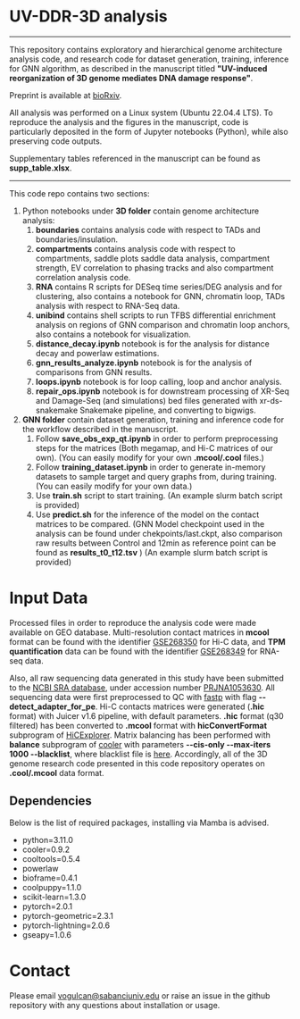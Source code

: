 # UV-DDR-3D analysis 
___
This repository contains exploratory and hierarchical genome architecture analysis code, and research code for dataset generation, training, inference for GNN algorithm, as described in the manuscript titled **"UV-induced reorganization of 3D genome mediates DNA damage response"**.

Preprint is available at [bioRxiv](https://doi.org/).

All analysis was performed on a Linux system (Ubuntu 22.04.4 LTS). To reproduce the analysis and the figures in the manuscript, code is particularly deposited in the form of Jupyter notebooks (Python), while also preserving code outputs.

Supplementary tables referenced in the manuscript can be found as **supp_table.xlsx**.
___
This code repo contains two sections:
1. Python notebooks under **3D folder** contain genome architecture analysis:
   1. **boundaries** contains analysis code with respect to TADs and boundaries/insulation.
   2. **compartments** contains analysis code with respect to compartments, saddle plots saddle data analysis, compartment strength, EV correlation to phasing tracks and also compartment correlation analysis code.
   3. **RNA** contains R scripts for DESeq time series/DEG analysis and for clustering, also contains a notebook for GNN, chromatin loop, TADs analysis with respect to RNA-Seq data.
   4.  **unibind** contains shell scripts to run TFBS differential enrichment analysis on regions of GNN comparison and chromatin loop anchors, also contains a notebook for visualization.
   5.  **distance_decay.ipynb** notebook is for the analysis for distance decay and powerlaw estimations.
   6.  **gnn_results_analyze.ipynb** notebook is for the analysis of comparisons from GNN results.
   7.  **loops.ipynb** notebook is for loop calling, loop and anchor analysis.
   8.  **repair_ops.ipynb** notebook is for downstream processing of XR-Seq and Damage-Seq (and simulations) bed files generated with xr-ds-snakemake Snakemake pipeline, and converting to bigwigs.
2. **GNN folder** contain dataset generation, training and inference code for the workflow described in the manuscript.
   1. Follow **save_obs_exp_qt.ipynb** in order to perform preprocessing steps for the matrices (Both megamap, and Hi-C matrices of our own). (You can easily modify for your own **.mcool/.cool** files.)
   2. Follow **training_dataset.ipynb** in order to generate in-memory datasets to sample target and query graphs from, during training. (You can easily modify for your own data.)
   3. Use **train.sh** script to start training. (An example slurm batch script is provided)
   4. Use **predict.sh** for the inference of the model on the contact matrices to be compared. (GNN Model checkpoint used in the analysis can be found under chekpoints/last.ckpt, also comparison raw results between Control and 12min as reference point can be found as **results_t0_t12.tsv** ) (An example slurm batch script is provided)

# Input Data

Processed files in order to reproduce the analysis code were made available on GEO database. Multi-resolution contact matrices in **mcool** format can be found with the identifier [GSE268350](https://www.ncbi.nlm.nih.gov/geo/query/acc.cgi?acc=GSE268350) for Hi-C data, and **TPM quantification** data can be found with the identifier [GSE268349](https://www.ncbi.nlm.nih.gov/geo/query/acc.cgi?acc=GSE268349) for RNA-seq data.

Also, all raw sequencing data generated in this study have been submitted to the [NCBI SRA database](https://www.ncbi.nlm.nih.gov/bioproject/), under accession number [PRJNA1053630](https://dataview.ncbi.nlm.nih.gov/object/PRJNA1053630). All sequencing data were first preprocessed to QC with [fastp](https://github.com/OpenGene/fastp) with flag **--detect_adapter_for_pe**. Hi-C contacts matrices were generated (**.hic** format) with Juicer v1.6 pipeline, with default parameters. **.hic** format (q30 filtered) has been converted to **.mcool** format with **hicConvertFormat** subprogram of [HiCExplorer](https://github.com/deeptools/HiCExplorer). Matrix balancing has been performed with **balance** subprogram of [cooler](https://github.com/open2c/cooler) with parameters **--cis-only --max-iters 1000 --blacklist**, where blacklist file is [here](https://github.com/Boyle-Lab/Blacklist/blob/master/lists/hg38-blacklist.v2.bed.gz). Accordingly, all of the 3D genome research code presented in this code repository operates on **.cool/.mcool** data format.

## Dependencies

Below is the list of required packages, installing via Mamba is advised.

- python=3.11.0
- cooler=0.9.2
- cooltools=0.5.4
- powerlaw
- bioframe=0.4.1
- coolpuppy=1.1.0
- scikit-learn=1.3.0
- pytorch=2.0.1
- pytorch-geometric=2.3.1
- pytorch-lightning=2.0.6
- gseapy=1.0.6

# Contact
Please email [vogulcan@sabanciuniv.edu](vogulcan@sabanciuniv.edu) or raise an issue in the github repository with any questions about installation or usage.
